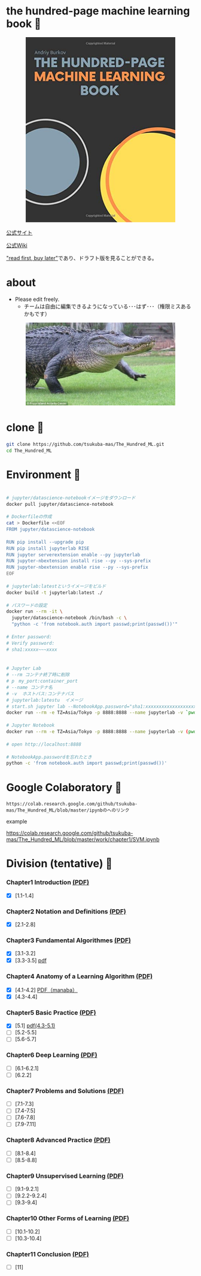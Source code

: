 # the hundred-page machine learning book 🦊

<div align="center">
    <img src="images/book.jpg" width="400px">
</div>


[公式サイト](http://themlbook.com/)

[公式Wiki](http://themlbook.com/wiki/doku.php?id=start&do=index)

["read first, buy later"](http://themlbook.com/wiki/doku.php)であり、ドラフト版を見ることができる。

# about

- Please edit freely.
  - チームは自由に編集できるようになっている･･･はず･･･（権限ミスあるかもです）

<div align="center">
    <img src="images/wani.jpeg" width="400px">
</div>


# clone 🦊

```bash
git clone https://github.com/tsukuba-mas/The_Hundred_ML.git
cd The_Hundred_ML
```

# Environment 🦊


```bash

# jupyter/datascience-notebookイメージをダウンロード
docker pull jupyter/datascience-notebook

# Dockerfileの作成
cat > Dockerfile <<EOF
FROM jupyter/datascience-notebook

RUN pip install --upgrade pip
RUN pip install jupyterlab RISE
RUN jupyter serverextension enable --py jupyterlab
RUN jupyter-nbextension install rise --py --sys-prefix
RUN jupyter-nbextension enable rise --py --sys-prefix
EOF

# jupyterlab:latestというイメージをビルド
docker build -t jupyterlab:latest ./
　
# パスワードの設定
docker run --rm -it \
  jupyter/datascience-notebook /bin/bash -c \
  "python -c 'from notebook.auth import passwd;print(passwd())'"

# Enter password:
# Verify password:
# sha1:xxxxx~~~xxxx


# Jupyter Lab
# --rm コンテナ終了時に削除
# p　my_port:container_port
# --name コンテナ名
# -v  ホストパス:コンテナパス
# jupyterlab:latestu  イメージ
# start.sh jupyter lab --NotebookApp.password="sha1:xxxxxxxxxxxxxxxxxxxxxxxx" コンテナに実行させるコマンド
docker run --rm -e TZ=Asia/Tokyo -p 8888:8888 --name jupyterlab -v `pwd`/work:/home/jovyan/work jupyterlab:latest start.sh jupyter lab --NotebookApp.password="xxxxxxxx"

# Jupyter Notebook
docker run --rm -e TZ=Asia/Tokyo -p 8888:8888 --name jupyterlab -v (pwd)/work:/home/jovyan/work jupyterlab:latest start.sh jupyter notebook --NotebookApp.password="xxxxxxxx"

# open http://localhost:8888

# NotebookApp.passwordを忘れたとき
python -c 'from notebook.auth import passwd;print(passwd())'

```

# Google Colaboratory 🦊


```
https://colab.research.google.com/github/tsukuba-mas/The_Hundred_ML/blob/master/ipynbのへのリンク
```

example

https://colab.research.google.com/github/tsukuba-mas/The_Hundred_ML/blob/master/work/chapter1/SVM.ipynb


# Division (tentative) 🦊

### Chapter1 Introduction [(PDF)](http://bit.ly/theMLbook-Chapter-1)

- [x] [1.1-1.4]

### Chapter2 Notation and Definitions [(PDF)](http://bit.ly/theMLbook-Chapter-2)

- [x] [2.1-2.8]

### Chapter3 Fundamental Algorithmes [(PDF)](http://bit.ly/theMLbook-Chapter-3)

- [x] [3.1-3.2]
- [x] [3.3-3.5] [pdf](https://speakerdeck.com/ganariya/lun-jiang-the-hundred-ml-3-dot-3-3-dot-5)

### Chapter4 Anatomy of a Learning Algorithm [(PDF)](http://bit.ly/theMLbook-Chapter-4)

- [x] [4.1-4.2] [PDF（manaba）](https://manaba.tsukuba.ac.jp/ct/page_1097346c1097298)
- [x] [4.3-4.4]

### Chapter5 Basic Practice [(PDF)](http://bit.ly/theMLbook-Chapter-5)

- [x] [5.1] [pdf(4.3-5.1)](https://drive.google.com/file/d/1nJzzIAPkKan3ektHn0YCM8BsiXDPx7uO/view?usp=sharing)
- [ ] [5.2-5.5]
- [ ] [5.6-5.7]

### Chapter6 Deep Learning [(PDF)](http://bit.ly/theMLbook-Chapter-6)

- [ ] [6.1-6.2.1]
- [ ] [6.2.2]

### Chapter7 Problems and Solutions [(PDF)](http://bit.ly/theMLbook-Chapter-7)

- [ ] [7.1-7.3]
- [ ] [7.4-7.5]
- [ ] [7.6-7.8]
- [ ] [7.9-7.11]

### Chapter8 Advanced Practice [(PDF)](http://bit.ly/theMLbook-Chapter-8)

- [ ] [8.1-8.4]
- [ ] [8.5-8.8]

### Chapter9 Unsupervised Learning [(PDF)](http://bit.ly/theMLbook-Chapter09)

- [ ] [9.1-9.2.1]
- [ ] [9.2.2-9.2.4]
- [ ] [9.3-9.4]

### Chapter10 Other Forms of Learning [(PDF)](http://bit.ly/theMLbook-Chapter-10)

- [ ] [10.1-10.2]
- [ ] [10.3-10.4]

### Chapter11 Conclusion [(PDF)](http://bit.ly/theMLbook-Chapter-11)

- [ ] [11]
